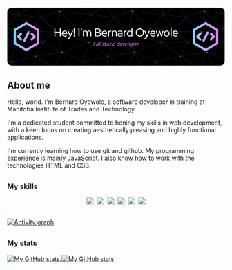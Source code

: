 ![Header](./github-header-image.png)

## About me
Hello, world. I'm Bernard Oyewole, a software developer in training at Manitoba Institute of Trades and Technology.

I'm a dedicated student committed to honing my skills in web development, with a keen focus on creating aesthetically pleasing and highly functional applications.

I'm currently learning how to use git and github. My programming experience is mainly JavaScript. I also know how to work with the technologies HTML and CSS.

##

### My skills
<p align="center">
  <img src="https://img.shields.io/badge/code-javascript-informational?style=for-the-badge&logo=javascript&logoColor=white&color=2aa889"/>&nbsp;
  <img src="https://img.shields.io/badge/web-html-informational?style=for-the-badge&logo=html5&logoColor=white&color=2aa889"/>&nbsp;
  <img src="https://img.shields.io/badge/web-css-informational?style=for-the-badge&logo=css3&logoColor=white&color=2aa889"/>&nbsp;
  <img src="https://img.shields.io/badge/Microsoft%20SQL%20Server-CC2927?style=for-the-badge&logo=microsoft%20sql%20server&logoColor=white"/>&nbsp;
  <img src="https://img.shields.io/badge/C%23-239120?style=for-the-badge&logo=csharp&logoColor=white"/>&nbsp;
  <img src="https://img.shields.io/badge/.NET-512BD4?style=for-the-badge&logo=dotnet&logoColor=white"/>
</p>

##

[![Activity graph](https://github-readme-activity-graph.vercel.app/graph?username=bernardoyewole&theme=gotham&hide_border=true)](https://github.com/ashutosh00710/github-readme-activity-graph)

##

### My stats

<a href="https://github.com/bernardoyewole">
  <img height="205px" align="center" src="https://github-readme-stats.vercel.app/api?username=bernardoyewole&theme=vue&show_icons=true" alt="My GitHub stats" />
</a>
<a href="https://github.com/bernardoyewole">
  <img align="center" src="https://github-readme-stats.vercel.app/api/top-langs/?username=bernardoyewole&theme=vue&hide=Ruby&show_icons=true&langs_count=3" alt="My 
  GitHub stats"/>
</a>

<!--
**bernardoyewole/bernardoyewole** is a ✨ _special_ ✨ repository because its `README.md` (this file) appears on your GitHub profile.

Here are some ideas to get you started:

- 🔭 I’m currently working on ...
- 🌱 I’m currently learning ...
- 👯 I’m looking to collaborate on ...
- 🤔 I’m looking for help with ...
- 💬 Ask me about ...
- 📫 How to reach me: ...
- 😄 Pronouns: ...
- ⚡ Fun fact: ...
-->
